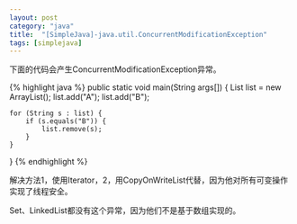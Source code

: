 ```yaml
---
layout: post
category: "java"
title:  "[SimpleJava]-java.util.ConcurrentModificationException"
tags: [simplejava]
---
```

下面的代码会产生ConcurrentModificationException异常。

{% highlight java %}
public static void main(String args[]) {
	List<String> list = new ArrayList<String>();
	list.add("A");
	list.add("B");

	for (String s : list) {
		if (s.equals("B")) {
			list.remove(s);
		}
	}
}
{% endhighlight %}

解决方法1，使用Iterator，2，用CopyOnWriteList代替，因为他对所有可变操作实现了线程安全。

Set、LinkedList都没有这个异常，因为他们不是基于数组实现的。